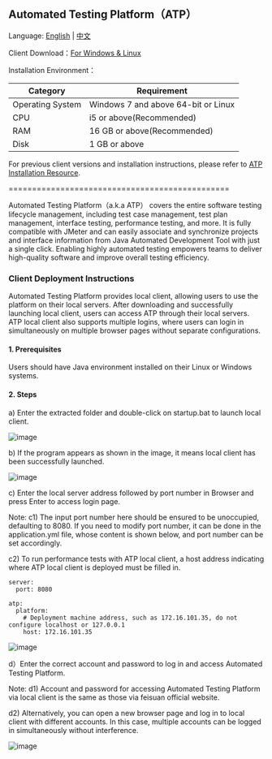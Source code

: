 Automated Testing Platform（ATP）
-----------------------------------
Language: [English](https://github.com/feisuanyz/Automated-Testing-Platform/blob/main/README.md) | [中文](https://github.com/feisuanyz/Automated-Testing-Platform/blob/main/READMEcn.md)

Client Download：[For Windows & Linux](https://main.feisuanyz.com:8080/atp/feisuanyz-local-client.zip)

Installation Environment：

| Category       | Requirement         |
|----------|----------------|
| Operating System    | Windows 7 and above 64-bit or Linux|
| CPU      | i5 or above(Recommended)   |
| RAM     |  16 GB or above(Recommended)    |
| Disk | 1 GB or above    |

For previous client versions and installation instructions, please refer to [ATP Installation Resource](https://github.com/feisuanyz/Automated-Testing-Platform/tree/main/.%20ATP%20Installation%20Resource).

===============================================

Automated Testing Platform（a.k.a ATP） covers the entire software testing lifecycle management, including test case management, test plan management, interface testing, performance testing, and more. It is fully compatible with JMeter and can easily associate and synchronize projects and interface information from Java Automated Development Tool with just a single click. Enabling highly automated testing empowers teams to deliver high-quality software and improve overall testing efficiency.

### Client Deployment Instructions

Automated Testing Platform provides local client, allowing users to use the platform on their local servers. After downloading and successfully launching local client, users can access ATP through their local servers. ATP local client also supports multiple logins, where users can login in simultaneously on multiple browser pages without separate configurations.

#### 1. Prerequisites

Users should have Java environment installed on their Linux or Windows systems.

#### 2. Steps

a) Enter the extracted folder and double-click on startup.bat to launch local client.

![image](https://github.com/feisuanyz/testplatform/assets/79617492/0e20dd13-fa2d-4208-9899-c7a20f539724)

b) If the program appears as shown in the image, it means local client has been successfully launched.

![image](https://github.com/feisuanyz/testplatform/assets/79617492/0ba777a1-89b6-4ea5-99d1-7a59892984ac)

c) Enter the local server address followed by port number in Browser and press Enter to access login page.

Note: c1) The input port number here should be ensured to be unoccupied, defaulting to 8080. If you need to modify port number, it can be done in the application.yml file, whose content is shown below, and port number can be set accordingly. 

c2) To run performance tests with ATP local client, a host address indicating where ATP local client is deployed must be filled in.

```
server:
  port: 8080

atp:
  platform:
    # Deployment machine address, such as 172.16.101.35, do not configure localhost or 127.0.0.1
    host: 172.16.101.35
```

![image](https://github.com/feisuanyz/testplatform/assets/79617492/0f44d375-0870-43f0-a62c-886c412ceaad)

d）Enter the correct account and password to log in and access Automated Testing Platform.

Note: d1) Account and password for accessing Automated Testing Platform via local client is the same as those via feisuan official website.

d2) Alternatively, you can open a new browser page and log in to local client with different accounts. In this case, multiple accounts can be logged in simultaneously without interference.

![image](https://github.com/feisuanyz/testplatform/assets/79617492/4b669f82-2ab3-48c4-b812-4bc426b771e9)
